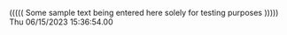 ((((( Some sample text being entered here solely for testing purposes ))))) Thu 06/15/2023 15:36:54.00

